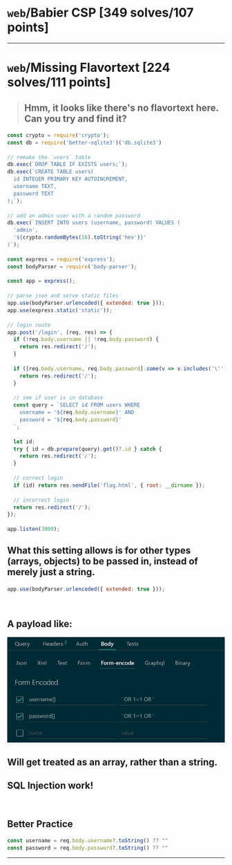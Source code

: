 # `web`/Babier CSP [349 solves/107 points]


---

# `web`/Missing Flavortext [224 solves/111 points]

> ## Hmm, it looks like there's no flavortext here. Can you try and find it?

```js
const crypto = require('crypto');
const db = require('better-sqlite3')('db.sqlite3')

// remake the `users` table
db.exec(`DROP TABLE IF EXISTS users;`);
db.exec(`CREATE TABLE users(
  id INTEGER PRIMARY KEY AUTOINCREMENT,
  username TEXT,
  password TEXT
);`);

// add an admin user with a random password
db.exec(`INSERT INTO users (username, password) VALUES (
  'admin',
  '${crypto.randomBytes(16).toString('hex')}'
)`);

const express = require('express');
const bodyParser = require('body-parser');

const app = express();

// parse json and serve static files
app.use(bodyParser.urlencoded({ extended: true }));
app.use(express.static('static'));

// login route
app.post('/login', (req, res) => {
  if (!req.body.username || !req.body.password) {
    return res.redirect('/');
  }

  if ([req.body.username, req.body.password].some(v => v.includes('\''))) {
    return res.redirect('/');
  }

  // see if user is in database
  const query = `SELECT id FROM users WHERE
    username = '${req.body.username}' AND
    password = '${req.body.password}'
  `;

  let id;
  try { id = db.prepare(query).get()?.id } catch {
    return res.redirect('/');
  }

  // correct login
  if (id) return res.sendFile('flag.html', { root: __dirname });

  // incorrect login
  return res.redirect('/');
});

app.listen(3000);
```

## What this setting allows is for **other types (arrays, objects) to be passed in, instead of merely just a string.**

```js
app.use(bodyParser.urlencoded({ extended: true }));
```

<br />

## A payload like:
![img](img/001.jpg)
## Will get treated as an array, rather than a string.

## **SQL Injection** work!

<br/>

## Better Practice
```js
const username = req.body.username?.toString() ?? ""
const password = req.body.password?.toString() ?? ""　
```

---

